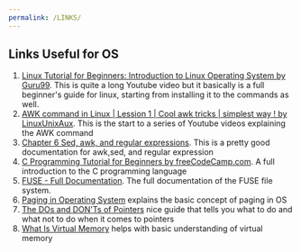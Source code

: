 ```yaml
---
permalink: /LINKS/
---
```



## Links Useful for OS

1. [Linux Tutorial for Beginners: Introduction to Linux Operating System by Guru99](https://www.youtube.com/watch?v=V1y-mbWM3B8). This is quite a long Youtube video but it basically is
a full beginner's guide for linux, starting from installing it to the commands as well.
2. [AWK command in Linux | Lession 1 | Cool awk tricks | simplest way ! by LinuxUnixAux](https://www.youtube.com/watch?v=xCpg4xirW4U). This is the start to a series of Youtube videos
explaining the AWK command
3. [Chapter 6 Sed, awk, and regular expressions](https://eriqande.github.io/eca-bioinf-handbook/sed-awk-and-regular-expressions.html). This is a pretty good documentation for awk,sed,
and regular expression
4. [C Programming Tutorial for Beginners by freeCodeCamp.com](https://www.youtube.com/watch?v=KJgsSFOSQv0). A full introduction to the C programming language 
5. [FUSE - Full Documentation](https://www.kernel.org/doc/html/latest/filesystems/fuse.html). The full documentation of the FUSE file system.
6. [Paging in Operating System](https://www.geeksforgeeks.org/paging-in-operating-system/) explains the basic concept of paging in OS
7. [The DOs and DON'Ts of Pointers](http://www.tagenigma.com/cgi-bin/tutorial_pointers.pl) nice guide that tells you what to do and what not to do when it comes to pointers
8. [What Is Virtual Memory](https://searchstorage.techtarget.com/definition/virtual-memory) helps with basic understanding of virtual memory